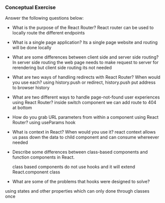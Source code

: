 ### Conceptual Exercise

Answer the following questions below:

- What is the purpose of the React Router?
React router can be used to locally route the different endpoints

- What is a single page application?
Its a single page website and routing will be done locally

- What are some differences between client side and server side routing?
In server side routing the web page needs to make request to server for rerendering but client side routing its not needed

- What are two ways of handling redirects with React Router? When would you use each?
using history.push or redirect, history.push put address to browser history

- What are two different ways to handle page-not-found user experiences using React Router? 
inside switch component we can add route to 404 at bottom

- How do you grab URL parameters from within a component using React Router?
using useParams hook

- What is context in React? When would you use it?
react context allows us pass down the data to child component and can consume whereever needed

- Describe some differences between class-based components and function
  components in React.

  class based components do not use hooks and it will extend React.component class 

- What are some of the problems that hooks were designed to solve?

using states and other properties which can only done through classes once